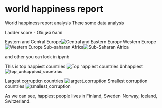 # world happiness report
World happiness report analysis
There some data analysis

Ladder score - Общий балл

Eastern and Central Europe![Central and Eastern Europe](https://user-images.githubusercontent.com/73659174/121549182-4cb5b480-ca16-11eb-9369-3f1869307de0.png)
Western Europe![Western Europe](https://user-images.githubusercontent.com/73659174/121549333-71aa2780-ca16-11eb-816e-fb4f958621c6.png)
Sub-saharan Africa![Sub-Saharan Africa](https://user-images.githubusercontent.com/73659174/121549427-85ee2480-ca16-11eb-847b-e26219ec3520.png)

and other you can look in ipynb

This is top happiest countries
![Top happiest countries](https://user-images.githubusercontent.com/73659174/121549585-a9b16a80-ca16-11eb-8189-d2bbb9fc1407.png)
Unhappiest
![top_unhappiest_countries](https://user-images.githubusercontent.com/73659174/121549659-b8981d00-ca16-11eb-8c9d-3a78e941b7e3.png)


Largest corruption countries
![largest_corruption](https://user-images.githubusercontent.com/73659174/121549838-e1201700-ca16-11eb-8406-1314ab95ffe4.png)
Smallest corruption countries
![smallest_corruption](https://user-images.githubusercontent.com/73659174/121549895-ebdaac00-ca16-11eb-9b95-802e0dc9bfd5.png)

As we can see, happiest people lives in Finland, Sweden, Norway, Iceland, Switzerland.

